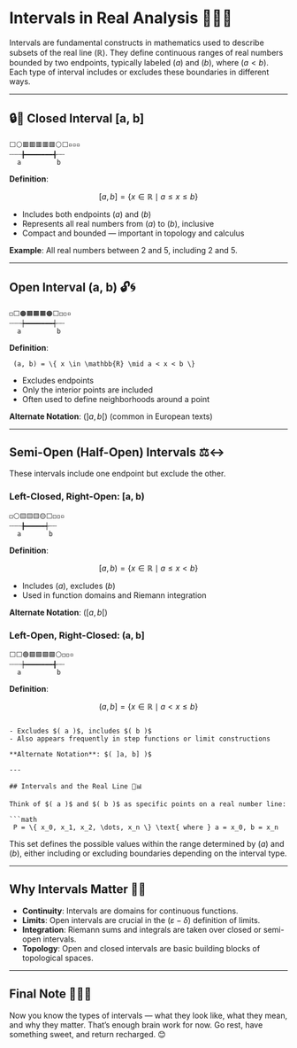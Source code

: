 # Intervals in Real Analysis 📏🧠✨

Intervals are fundamental constructs in mathematics used to describe subsets of the real line $( \mathbb{R} )$. They define continuous ranges of real numbers bounded by two endpoints, typically labeled $( a )$ and $( b )$, where $( a < b )$. Each type of interval includes or excludes these boundaries in different ways.

---

## 🔒📐 Closed Interval [a, b] 

<div id="interval-closed"></div>



```text
⬜️⚪️🟥🟥🟥🟥🟥⚪️⬜️▫️▫️▫️
┄┄┄╊━━━━━━━╉┄┄
  a         b
```

**Definition**: 
```math
 [a, b] = \{ x \in \mathbb{R} \mid a \leq x \leq b \}  
```

- Includes both endpoints $( a )$ and $( b )$
- Represents all real numbers from $( a )$ to $( b )$, inclusive
- Compact and bounded — important in topology and calculus

**Example**: All real numbers between 2 and 5, including 2 and 5.

---

## Open Interval (a, b) 🔓🌀

```text
◻️⬜️🟠🟧🟧🟧🟠⬜️◻️◽️▫️
┄┄┄┾━━━━━━━┽┄┄
  a         b
```

<div id="interval-open"></div>

<script src="https://cdnjs.cloudflare.com/ajax/libs/p5.js/1.9.0/p5.min.js"></script>
<script>
function sketch(p) {
  let n = 20; // number of marks
  let x0 = 50, x1 = 450, y = 80;
  let marks = [];
  let endpoint1 = 2, endpoint2 = 8; // indices for endpoints
  let dragging = null;

  p.setup = function() {
    p.createCanvas(500, 160);
    // Calculate mark positions
    marks = [];
    for (let i = 0; i < n; i++) {
      marks.push(x0 + (x1 - x0) * i / (n - 1));
    }
    p.textFont('monospace', 15);
    p.noLoop();
  };

  p.draw = function() {
    p.clear();
    // Draw base line
    p.stroke(100); p.strokeWeight(2);
    p.line(marks[0], y, marks[n-1], y);

    // Draw marks (small ticks and numbers)
    p.strokeWeight(1);
    for (let i = 0; i < n; i++) {
      p.line(marks[i], y - 12, marks[i], y + 12);
      p.noStroke();
      p.fill(60);
      p.textAlign(p.CENTER, p.TOP);
      p.text(i, marks[i], y + 16);
    }

    // Draw interval (thick colored line)
    let a = Math.min(endpoint1, endpoint2), b = Math.max(endpoint1, endpoint2);
    p.stroke(255,140,0); p.strokeWeight(9);
    p.line(marks[a], y, marks[b], y);

    // Draw draggable endpoints as  emoji
    p.textAlign(p.CENTER, p.BOTTOM);
    p.textSize(18);
    p.text('🟠', marks[endpoint1], y + 13 );
    p.text('🟠', marks[endpoint2], y + 13);

    // Show [a, b] value above
    p.textSize(15); p.noStroke(); p.fill(50, 80, 200);
    let v1 = Math.min(endpoint1, endpoint2), v2 = Math.max(endpoint1, endpoint2);
    let label = `[${v1}, ${v2}]`;
    let mid = (marks[endpoint1] + marks[endpoint2]) / 2;
    p.text(label, mid, y - 48);
  };

  // Drag and drop logic
  p.mousePressed = function() {
    for (let i = 0; i < n; i++) {
      let d1 = p.dist(p.mouseX, p.mouseY, marks[endpoint1], y - 7);
      let d2 = p.dist(p.mouseX, p.mouseY, marks[endpoint2], y - 7);
      if (d1 < 24) dragging = 'a';
      else if (d2 < 24) dragging = 'b';
    }
  };

  p.mouseDragged = function() {
    if (dragging) {
      // Snap to nearest mark
      let nearest = 0, bestDist = 1e6;
      for (let i = 0; i < n; i++) {
        let dx = Math.abs(p.mouseX - marks[i]);
        if (dx < bestDist) {
          nearest = i; bestDist = dx;
        }
      }
      if (dragging === 'a' && nearest !== endpoint2) endpoint1 = nearest;
      if (dragging === 'b' && nearest !== endpoint1) endpoint2 = nearest;
      p.redraw();
    }
  };

  p.mouseReleased = function() {
    dragging = null;
  };
}
new p5(sketch, "interval-open");
</script>

**Definition**: 
```
 (a, b) = \{ x \in \mathbb{R} \mid a < x < b \}  
```

- Excludes endpoints
- Only the interior points are included
- Often used to define neighborhoods around a point

**Alternate Notation**: $( ]a, b[ )$ (common in European texts)

---

## Semi-Open (Half-Open) Intervals ⚖️↔️

These intervals include one endpoint but exclude the other.

<div id="interval-semi"></div>

<script src="https://cdnjs.cloudflare.com/ajax/libs/p5.js/1.9.0/p5.min.js"></script>
<script>
function sketch(p) {
  let n = 20; // number of marks
  let x0 = 50, x1 = 450, y = 80;
  let marks = [];
  let endpoint1 = 2, endpoint2 = 8; // indices for endpoints
  let dragging = null;

  p.setup = function() {
    p.createCanvas(500, 160);
    // Calculate mark positions
    marks = [];
    for (let i = 0; i < n; i++) {
      marks.push(x0 + (x1 - x0) * i / (n - 1));
    }
    p.textFont('monospace', 15);
    p.noLoop();
  };

  p.draw = function() {
    p.clear();
    // Draw base line
    p.stroke(100); p.strokeWeight(2);
    p.line(marks[0], y, marks[n-1], y);

    // Draw marks (small ticks and numbers)
    p.strokeWeight(1);
    for (let i = 0; i < n; i++) {
      p.line(marks[i], y - 12, marks[i], y + 12);
      p.noStroke();
      p.fill(60);
      p.textAlign(p.CENTER, p.TOP);
      p.text(i, marks[i], y + 16);
    }

    // Draw interval (thick colored line)
    let a = Math.min(endpoint1, endpoint2), b = Math.max(endpoint1, endpoint2);
    p.stroke(255,140,0); p.strokeWeight(9);
    p.line(marks[a], y, marks[b], y);

    // Draw draggable endpoints as  emoji
    p.textAlign(p.CENTER, p.BOTTOM);
    p.textSize(18);
    p.text('🟦', marks[endpoint1], y + 13 );
    p.text('🔵', marks[endpoint2], y + 13);

    // Show [a, b] value above
    p.textSize(15); p.noStroke(); p.fill(50, 80, 200);
    let v1 = Math.min(endpoint1, endpoint2), v2 = Math.max(endpoint1, endpoint2);
    let label = `[${v1}, ${v2}]`;
    let mid = (marks[endpoint1] + marks[endpoint2]) / 2;
    p.text(label, mid, y - 48);
  };

  // Drag and drop logic
  p.mousePressed = function() {
    for (let i = 0; i < n; i++) {
      let d1 = p.dist(p.mouseX, p.mouseY, marks[endpoint1], y - 7);
      let d2 = p.dist(p.mouseX, p.mouseY, marks[endpoint2], y - 7);
      if (d1 < 24) dragging = 'a';
      else if (d2 < 24) dragging = 'b';
    }
  };

  p.mouseDragged = function() {
    if (dragging) {
      // Snap to nearest mark
      let nearest = 0, bestDist = 1e6;
      for (let i = 0; i < n; i++) {
        let dx = Math.abs(p.mouseX - marks[i]);
        if (dx < bestDist) {
          nearest = i; bestDist = dx;
        }
      }
      if (dragging === 'a' && nearest !== endpoint2) endpoint1 = nearest;
      if (dragging === 'b' && nearest !== endpoint1) endpoint2 = nearest;
      p.redraw();
    }
  };

  p.mouseReleased = function() {
    dragging = null;
  };
}
new p5(sketch, "interval-semi");
</script>

### Left-Closed, Right-Open: [a, b)

```text
◻️⚪️🟨🟨🟨🟡⬜️◻️◽️▫️
┄┄┄╊━━━━━┽┄┄
  a       b
```


**Definition**: 
```math
 [a, b) = \{ x \in \mathbb{R} \mid a \leq x < b \}  
```


- Includes $( a )$, excludes $( b )$
- Used in function domains and Riemann integration

**Alternate Notation**: $( [a, b[ )$

### Left-Open, Right-Closed: (a, b]

```text
⬜️⬜️🟢🟩🟩🟩🟩⚪️◻️◽️▫️
┄┄┄┾━━━━━━━╉┄┄
  a         b
```

**Definition**: 
```math
 (a, b] = \{ x \in \mathbb{R} \mid a < x \leq b \}  
``` 
```

- Excludes $( a )$, includes $( b )$
- Also appears frequently in step functions or limit constructions

**Alternate Notation**: $( ]a, b] )$

---

## Intervals and the Real Line 🔢📊

Think of $( a )$ and $( b )$ as specific points on a real number line:

```math
 P = \{ x_0, x_1, x_2, \dots, x_n \} \text{ where } a = x_0, b = x_n 
```

This set defines the possible values within the range determined by $( a )$ and $( b )$, either including or excluding boundaries depending on the interval type.

---

## Why Intervals Matter 🧠💡

- **Continuity**: Intervals are domains for continuous functions.
- **Limits**: Open intervals are crucial in the $( \varepsilon-\delta )$ definition of limits.
- **Integration**: Riemann sums and integrals are taken over closed or semi-open intervals.
- **Topology**: Open and closed intervals are basic building blocks of topological spaces.

---

## Final Note 🍫🛌💤

Now you know the types of intervals — what they look like, what they mean, and why they matter. That’s enough brain work for now. Go rest, have something sweet, and return recharged. 😊

